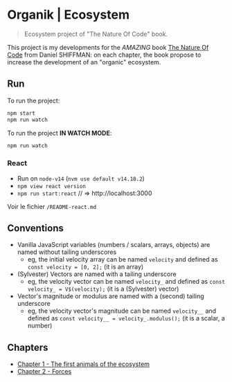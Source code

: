 # Organik | Ecosystem

> Ecosystem project of "The Nature Of Code" book.

This project is my developments for the *AMAZING* book [The Nature Of Code](https://natureofcode.com/) from Daniel SHIFFMAN: 
on each chapter, the book propose to increase the development of an "organic" ecosystem.

## Run

To run the project: 
```bash
npm start
npm run watch
```

To run the project **IN WATCH MODE**:
```bash
npm run watch
```

### React

- Run on `node-v14` (`nvm use default v14.18.2`)
- `npm view react version`
- `npm run start:react` // => http://localhost:3000

Voir le fichier `/README-react.md`

## Conventions

- Vanilla JavaScript variables (numbers / scalars, arrays, objects) are named without tailing underscores
  - eg, the initial velocity array can be named `velocity` and defined as `const velocity = [0, 2];` (it is an array)
- (Sylvester) Vectors are named with a tailing underscore
  - eg, the velocity vector can be named `velocity_` and defined as `const velocity_ = V$(velocity);` (it is a (Sylvester) vector)
- Vector's magnitude or modulus are named with a (second) tailing underscore
  - eg, the velocity vector's magnitude can be named `velocity__` and defined as `const velocity__ = velocity_.modulus();` (it is a scalar, a number)

## Chapters

- [Chapter 1 - The first animals of the ecosystem](https://github.com/inagua/organik-ecosystem/issues/2)
- [Chapter 2 - Forces](https://github.com/inagua/organik-ecosystem/issues/3)
